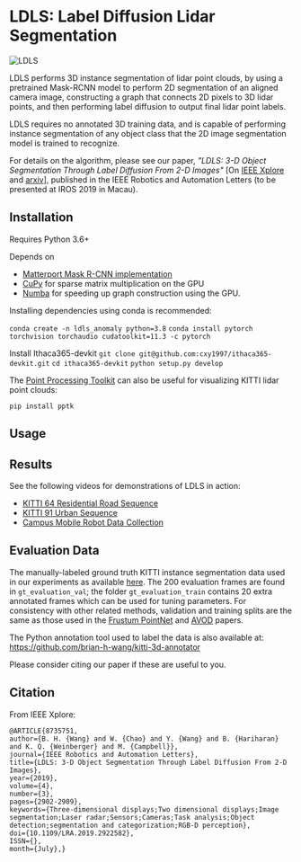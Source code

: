 # LDLS: Label Diffusion Lidar Segmentation

![LDLS](readme_assets/kitti_example.png)

LDLS performs 3D instance segmentation of lidar point clouds, by using a pretrained Mask-RCNN model to perform 2D segmentation of an aligned camera image, constructing a graph that connects 2D pixels to 3D lidar points, and then performing label diffusion to output final lidar point labels.

LDLS requires no annotated 3D training data, and is capable of performing instance segmentation of any object class that the 2D image segmentation model is trained to recognize.

For details on the algorithm, please see our paper, *"LDLS: 3-D Object Segmentation Through Label Diffusion From 2-D Images"* \[On [IEEE Xplore](https://ieeexplore.ieee.org/document/8735751) and [arxiv](https://arxiv.org/abs/1910.13955)\], published in the IEEE Robotics and Automation Letters (to be presented at IROS 2019 in Macau).
 
## Installation

Requires Python 3.6+

Depends on
* [Matterport Mask R-CNN implementation](https://github.com/matterport/Mask_RCNN)
* [CuPy](https://cupy.chainer.org/) for sparse matrix multiplication on the GPU
* [Numba](https://numba.pydata.org/numba-doc/dev/user/installing.html) for speeding up graph construction using the GPU.

Installing dependencies using conda is recommended:

``conda create -n ldls_anomaly python=3.8``
``conda install pytorch torchvision torchaudio cudatoolkit=11.3 -c pytorch``

Install Ithaca365-devkit
``git clone git@github.com:cxy1997/ithaca365-devkit.git``
``cd ithaca365-devkit``
``python setup.py develop``


The [Point Processing Toolkit](https://github.com/heremaps/pptk) can also be useful for visualizing KITTI lidar point clouds:

``pip install pptk``

## Usage


## Results

See the following videos for demonstrations of LDLS in action:

* [KITTI 64 Residential Road Sequence](https://youtu.be/XlXneiGB5NU)
* [KITTI 91 Urban Sequence](https://youtu.be/EtLl4KnuM-s)
* [Campus Mobile Robot Data Collection](https://youtu.be/4azvaDHEcQU)


## Evaluation Data

The manually-labeled ground truth KITTI instance segmentation data used in our experiments as available [here](https://drive.google.com/drive/folders/11rD0Nm65YwvR_unVxxZ--5j00qR8xO_H?usp=sharing). The 200 evaluation frames are found in `gt_evaluation_val`; the folder `gt_evaluation_train` contains 20 extra annotated frames which can be used for tuning parameters. For consistency with other related methods, validation and training splits are the same as those used in the [Frustum PointNet](https://github.com/charlesq34/frustum-pointnets) and [AVOD](https://github.com/kujason/avod) papers.

The Python annotation tool used to label the data is also available at: https://github.com/brian-h-wang/kitti-3d-annotator

Please consider citing our paper if these are useful to you.

## Citation

From IEEE Xplore:
```
@ARTICLE{8735751,
author={B. H. {Wang} and W. {Chao} and Y. {Wang} and B. {Hariharan} and K. Q. {Weinberger} and M. {Campbell}},
journal={IEEE Robotics and Automation Letters},
title={LDLS: 3-D Object Segmentation Through Label Diffusion From 2-D Images},
year={2019},
volume={4},
number={3},
pages={2902-2909},
keywords={Three-dimensional displays;Two dimensional displays;Image segmentation;Laser radar;Sensors;Cameras;Task analysis;Object detection;segmentation and categorization;RGB-D perception},
doi={10.1109/LRA.2019.2922582},
ISSN={},
month={July},}
```
